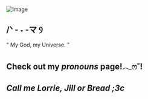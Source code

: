 ![Image](https://github.com/user-attachments/assets/b2d67f3c-1aca-4735-8d5d-7f5174e256da)
## **/ᐠ - ˕ -マ Ⳋ**
" My God, my Universe. "
## **Check out my ***pronouns*** page!𓂃ෆ˚!**

## *Call me Lorrie, Jill or Bread ;3c*

